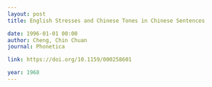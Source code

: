 ```yaml
---
layout: post
title: English Stresses and Chinese Tones in Chinese Sentences

date: 1996-01-01 00:00
author: Cheng, Chin Chuan
journal: Phonetica

link: https://doi.org/10.1159/000258601

year: 1968
---
```



